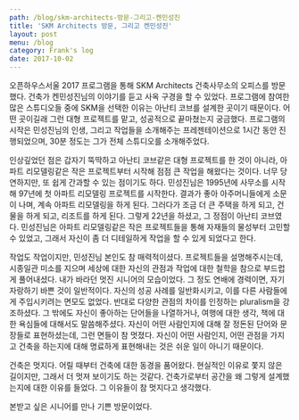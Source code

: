 ```yaml
---
path: /blog/skm-architects-방문-그리고-켄민성진
title: 'SKM Architects 방문, 그리고 켄민성진'
layout: post
menu: /blog
category: Frank's log
date: 2017-10-02
---
```

  오픈하우스서울 2017 프로그램을 통해 SKM Architects 건축사무소의 오피스를 방문했다. 건축가 켄민성진님의 이야기를 듣고 사옥 구경을 할 수 있었다. 프로그램에 참여한 많은 스튜디오들 중에 SKM을 선택한 이유는 아난티 코브를 설계한 곳이기 때문이다. 어떤 곳이길래 그런 대형 프로젝트를 맡고, 성공적으로 끝마쳤는지 궁금했다. 프로그램의 시작은 민성진님의 인생, 그리고 작업들을 소개해주는 프레젠테이션으로 1시간 동안 진행되었으며, 30분 정도는 그가 전체 스튜디오를 소개해주었다.

   인상깊었던 점은 갑자기 뚝딱하고 아난티 코브같은 대형 프로젝트를 한 것이 아니라, 아파트 리모델링같은 작은 프로젝트부터 시작해 점점 큰 작업을 해왔다는 것이다. 너무 당연하지만, 또 쉽게 간과할 수 있는 점이기도 하다. 민성진님은 1995년에 사무소를 시작해 97년에 첫 아파트 리모델링 프로젝트를 시작한다. 결과가 좋아 아주머니들에게 소문이 나며, 계속 아파트 리모델링을 하게 된다. 그러다가 조금 더 큰 주택을 하게 되고, 건물을 하게 되고, 리조트를 하게 된다. 그렇게 22년을 하셨고, 그 정점이 아난티 코브였다. 민성진님은 아파트 리모델링같은 작은 프로젝트들을 통해 자재들의 물성부터 고민할 수 있었고, 그래서 자신이 좀 더 디테일하게 작업을 할 수 있게 되었다고 한다. 

  작업도 작업이지만, 민성진님 본인도 참 매력적이셨다. 프로젝트들을 설명해주시는데, 시종일관 미소를 지으며 세상에 대한 자신의 관점과 작업에 대한 철학을 참으로 부드럽게 풀어내셨다. 내가 바라던 멋진 시니어의 모습이었다. 그 정도 연배에 경력이면, 자기 자랑하기 바쁜 것이 일반적이다. 자신의 성공 사례를 일반화시키고, 이를 다른 사람들에게 주입시키려는 면모도 없었다. 반대로 다양한 관점의 차이를 인정하는 pluralism을 강조하셨다. 그 밖에도 자신이 좋아하는 단어들을 나열하거나, 여행에 대한 생각, 책에 대한 욕심들에 대해서도 말씀해주셨다. 자신이 어떤 사람인지에 대해 잘 정돈된 단어와 문장들로 표현하셨는데, 그런 면들이 참 멋졌다. 자신이 어떤 사람인지, 어떤 관점을 가지고 건축을 하는지에 대해 명료하게 표현해내는 것은 쉬운 일이 아니기 때문이다. 

  건축은 멋지다. 어릴 때부터 건축에 대한 동경을 품어왔다. 현실적인 이유로 쫓지 않은 길이지만, 그래서 더 멋져 보이기도 하는 것같다. 건축가로부터 공간을 왜 그렇게 설계했는지에 대한 이유를 들었다. 그 이유들이 참 멋지다고 생각했다.

   본받고 싶은 시니어를 만나 기쁜 방문이었다. 
